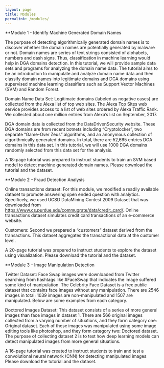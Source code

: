 ```yaml
---
layout: page
title: Modules
permalink: /modules/
---
```



**Module 1 -   Identify Machine Generated Domain Names

The purpose of detecting algorithmically generated domain names is to discover whether the domain names are potentially generated by malware or not. Domain names are series of text strings consisted of alphabets, numbers and dash signs. Thus, classification in machine learning would help in DGA domains detection. In this tutorial, we will provide sample data sets and programs for analyzing the domain name data. The tutorial aims to be an introduction to manipulate and analyze domain name data and then classify domain names into legitimate domains and DGA domains using supervised machine learning classifiers such as Support Vector Machines (SVM) and Random Forest.

Domain Name Data Set: Legitimate domains (labeled as negative cases) are collected from the Alexa list of top web sites. The Alexa Top Sites web service provides access to a list of web sites ordered by Alexa Traffic Rank. We collected about one million entries from Alexa’s list on September, 2017.

DGA domain data is collected from the DataDrivenSecurity website. These DGA domains are from recent botnets including “Cryptolocker”, two separate “Game-Over Zeus” algorithms, and an anonymous collection of algorithmically generated domains. In total, there are 52,665 entries DGA domains in this data set. In this tutorial, we will use 1000 DGA domains randomly selected from this data set for the analysis.

A 18-page tutorial was prepared to instruct students to train an SVM based model to detect machine generated domain names. 
Please download the tutorial and the dataset.



**Module 2 – Fraud Detection Analysis

Online transactions dataset: For this module, we modified a readily available dataset to promote answering open ended question with analytics. Specificely, we used UCSD DataMining Contest 2009 Dataset that was downloaded from https://www.cs.purdue.edu/commugrate/data/credit_card/. Online transactions dataset simulates credit card transactions of an e-commerce website. 

Customers: Second we prepared a “customers” dataset derived from the transactions. This dataset aggregates the transactional data at the customer level. 

A 20-page tutorial was prepared to instruct students to explore the dataset using visualization. 
Please download the tutorial and the dataset.



**Module 3 – Image Manipulation Detection

Twitter Dataset: Face Swap images were downloaded from Twitter searching from hashtags like #FaceSwap that indicates the image suffered some kind of manipulation. The Celebrity Face Dataset is a free public dataset that contains face images without any manipulation. There are 2546 images in total; 1039 images are non-manipulated and 1507 are manipulated. Below are some examples from each category.

Doctored Images Dataset:  This dataset consists of a series of more general images than face images in dataset 1. There are 566 original images collected from a varying number of situations, and they form category one: Original dataset. Each of these images was manipulated using some image editing tools like photoshop, and they form category two: Doctored dataset. The purpose of collecting dataset 2 is to test how deep learning models can detect manipulated images from more general situations.

A 16-page tutorial was created to instruct students to train and test a convolutional neural network (CNN) for detecting manipulated images 
Please download the tutorial and the dataset.
